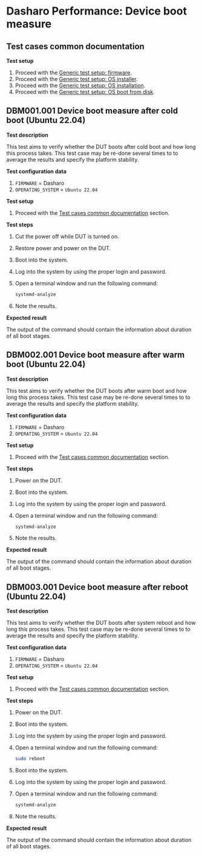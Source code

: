 # Dasharo Performance: Device boot measure

## Test cases common documentation

**Test setup**

1. Proceed with the
    [Generic test setup: firmware](../../generic-test-setup/#firmware).
1. Proceed with the
    [Generic test setup: OS installer](../../generic-test-setup/#os-installer).
1. Proceed with the
    [Generic test setup: OS installation](../../generic-test-setup/#os-installation).
1. Proceed with the
    [Generic test setup: OS boot from disk](../../generic-test-setup/#os-boot-from-disk).

## DBM001.001 Device boot measure after cold boot (Ubuntu 22.04)

**Test description**

This test aims to verify whether the DUT boots after cold boot and how long this
process takes. This test case may be re-done several times to to average the
results and specify the platform stability.

**Test configuration data**

1. `FIRMWARE` = Dasharo
1. `OPERATING_SYSTEM` = `Ubuntu 22.04`

**Test setup**

1. Proceed with the
    [Test cases common documentation](#test-cases-common-documentation) section.

**Test steps**

1. Cut the power off while DUT is turned on.
1. Restore power and power on the DUT.
1. Boot into the system.
1. Log into the system by using the proper login and password.
1. Open a terminal window and run the following command:

    ```bash
    systemd-analyze
    ```

1. Note the results.

**Expected result**

The output of the command should contain the information about duration of
all boot stages.

## DBM002.001 Device boot measure after warm boot (Ubuntu 22.04)

**Test description**

This test aims to verify whether the DUT boots after warm boot and how long this
process takes. This test case may be re-done several times to to average the
results and specify the platform stability.

**Test configuration data**

1. `FIRMWARE` = Dasharo
1. `OPERATING_SYSTEM` = `Ubuntu 22.04`

**Test setup**

1. Proceed with the
    [Test cases common documentation](#test-cases-common-documentation) section.

**Test steps**

1. Power on the DUT.
1. Boot into the system.
1. Log into the system by using the proper login and password.
1. Open a terminal window and run the following command:

    ```bash
    systemd-analyze
    ```

1. Note the results.

**Expected result**

The output of the command should contain the information about duration of
all boot stages.

## DBM003.001 Device boot measure after reboot (Ubuntu 22.04)

**Test description**

This test aims to verify whether the DUT boots after system reboot and how long
this process takes. This test case may be re-done several times to to average
the results and specify the platform stability.

**Test configuration data**

1. `FIRMWARE` = Dasharo
1. `OPERATING_SYSTEM` = `Ubuntu 22.04`

**Test setup**

1. Proceed with the
    [Test cases common documentation](#test-cases-common-documentation) section.

**Test steps**

1. Power on the DUT.
1. Boot into the system.
1. Log into the system by using the proper login and password.
1. Open a terminal window and run the following command:

    ```bash
    sudo reboot
    ```

1. Boot into the system.
1. Log into the system by using the proper login and password.
1. Open a terminal window and run the following command:

    ```bash
    systemd-analyze
    ```

1. Note the results.

**Expected result**

The output of the command should contain the information about duration of
all boot stages.

